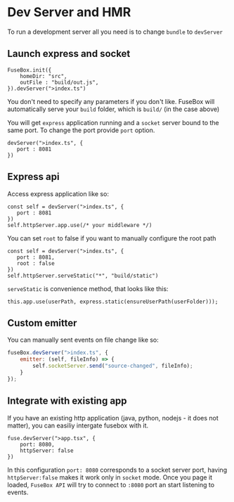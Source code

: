 # Dev Server and HMR

To run a development server all you need is to change `bundle` to `devServer`



## Launch express and socket 
```
FuseBox.init({
    homeDir: "src",
    outFile : "build/out.js",
}).devServer(">index.ts")
```

You don't need to specify any parameters if you don't like. FuseBox will automatically serve your `build` folder, which is `build/` (in the case above)

You will get `express` application running and a `socket` server bound to the same port. To change the port provide `port` option.

```
devServer(">index.ts", {
   port : 8081
})
```

## Express api

Access express application like so:
```
const self = devServer(">index.ts", {
   port : 8081
})
self.httpServer.app.use(/* your middleware */)
```

You can set `root` to false if you want to manually configure the root path

```
const self = devServer(">index.ts", {
   port : 8081,
   root : false
})
self.httpServer.serveStatic("*", "build/static")
```

`serveStatic` is convenience method, that looks like this:

```
this.app.use(userPath, express.static(ensureUserPath(userFolder)));
```

## Custom emitter

You can manually sent events on file change like so:

```js
fuseBox.devServer(">index.ts", {
    emitter: (self, fileInfo) => {
        self.socketServer.send("source-changed", fileInfo);
    }
});
```

## Integrate with existing app

If you have an existing http application (java, python, nodejs - it does not matter), you can easiliy intergate fusebox with it.
```
fuse.devServer(">app.tsx", {
    port: 8080, 
    httpServer: false
})
```
In this configuration `port: 8080` corresponds to a socket server port, having `httpServer:false` makes it work only in `socket` mode.  Once you page it loaded, `FuseBox API` will try to connect to `:8080` port an start listening to events.




